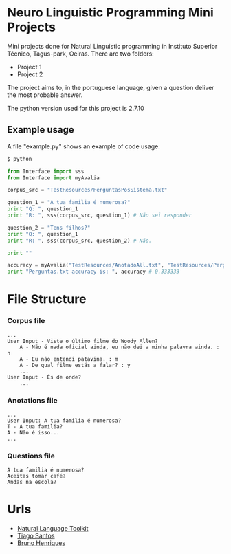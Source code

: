 # Neuro Linguistic Programming Mini Projects

Mini projects done for Natural Linguistic programming in Instituto Superior Técnico, Tagus-park, Oeiras.
There are two folders:
- Project 1
- Project 2

The project aims to, in the portuguese language, given a question deliver the most probable answer.

The python version used for this project is 2.7.10

## Example usage

A file "example.py" shows an example of code usage:

```sh
$ python
```

```python
from Interface import sss
from Interface import myAvalia

corpus_src = "TestResources/PerguntasPosSistema.txt"

question_1 = "A tua familia é numerosa?"
print "Q: ", question_1 
print "R: ", sss(corpus_src, question_1) # Não sei responder

question_2 = "Tens filhos?"
print "Q: ", question_1
print "R: ", sss(corpus_src, question_2) # Não.

print ""

accuracy = myAvalia("TestResources/AnotadoAll.txt", "TestResources/Perguntas.txt", "TestResources/PerguntasPosSistema.txt")
print "Perguntas.txt accuracy is: ", accuracy # 0.333333
```

# File Structure
### Corpus file
```
...
User Input - Viste o último filme do Woody Allen?
	A - Não é nada oficial ainda, eu não dei a minha palavra ainda. : n
	A - Eu não entendi patavina. : m
	A - De qual filme estás a falar? : y
	...
User Input - És de onde?
    ...
```

### Anotations file
```
...
User Input: A tua familia é numerosa?
T - A tua família?
A - Não é isso...
...
```

### Questions file
```
A tua familia é numerosa?
Aceitas tomar café?
Andas na escola?
```

# Urls

* [Natural Language Toolkit]
* [Tiago Santos]
* [Bruno Henriques]

[Natural Language Toolkit]: <http://www.nltk.org/>
[Bruno Henriques]: <https://github.com/bphenriques>
[Tiago Santos]: <https://github.com/GitTiago>
